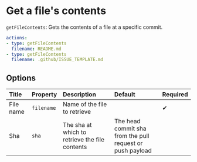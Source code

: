 # Get a file's contents

`getFileContents`: Gets the contents of a file at a specific commit.



```yaml
actions:
- type: getFileContents
  filename: README.md
- type: getFileContents
  filename: .github/ISSUE_TEMPLATE.md
```

## Options

| Title | Property | Description | Default | Required |
| :---- | :--- | :---------- | :------ | :------- |
| File name | `filename` | Name of the file to retrieve |  | ✔ |
| Sha | `sha` | The sha at which to retrieve the file contents | The head commit sha from the pull request or push payload |  |
